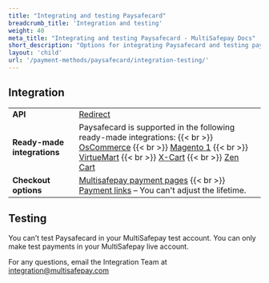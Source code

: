 ```yaml
---
title: "Integrating and testing Paysafecard"
breadcrumb_title: 'Integration and testing'
weight: 40
meta_title: "Integrating and testing Paysafecard - MultiSafepay Docs"
short_description: "Options for integrating Paysafecard and testing payments"
layout: 'child'
url: '/payment-methods/paysafecard/integration-testing/'
---
```

## Integration

| | |
|---|---|
| **API** | [Redirect](/api/#gift-cards)  |
| **Ready-made integrations** | Paysafecard is supported in the following ready-made integrations: {{< br >}} [OsCommerce](/oscommerce/) {{< br >}} [Magento 1](/magento-1/) {{< br >}} [VirtueMart](/virtuemart/) {{< br >}} [X-Cart](/x-cart/) {{< br >}} [Zen Cart](/zen-cart/)   |
| **Checkout options** | [Multisafepay payment pages](/payment-pages/) {{< br >}} [Payment links](/payment-links/about/) – You can't adjust the lifetime. |

## Testing 

You can’t test Paysafecard in your MultiSafepay test account. You can only make test payments in your MultiSafepay live account.

For any questions, email the Integration Team at <integration@multisafepay.com>




